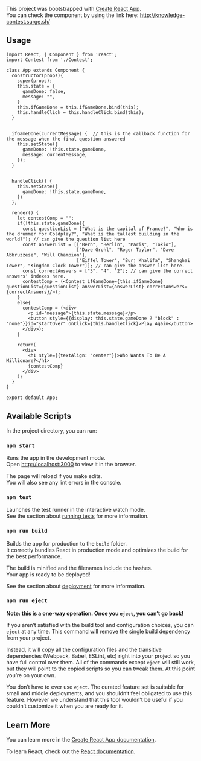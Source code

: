 This project was bootstrapped with [Create React App](https://github.com/facebook/create-react-app).  
You can check the component by using the link here: http://knowledge-contest.surge.sh/


## Usage
```
import React, { Component } from 'react';
import Contest from './Contest';

class App extends Component {
  constructor(props){
    super(props);
    this.state = {
      gameDone: false,
      message: "",
    }
    this.ifGameDone = this.ifGameDone.bind(this);
    this.handleClick = this.handleClick.bind(this);
  }


  ifGameDone(currentMessage) {  // this is the callback function for the message when the final question answered
    this.setState({
      gameDone: !this.state.gameDone,
      message: currentMessage,
    });
  }


  handleClick() {
    this.setState({
      gameDone: !this.state.gameDone,
    })
  };

  render() {
    let contestComp = "";
    if(!this.state.gameDone){
      const questionList = ["What is the capital of France?", "Who is the drummer for Coldplay?", "What is the tallest building in the world?"]; // can give the question list here
      const answerList = [["Bern", "Berlin", "Paris", "Tokio"],
                          ["Dave Grohl", "Roger Taylor", "Dave Abbruzzese", "Will Champion"],
                          ["Eiffel Tower", "Burj Khalifa", "Shanghai Tower", "Kingdom Clock Tower"]]; // can give the answer list here.
      const correctAnswers = ["3", "4", "2"]; // can give the correct answers' indexes here.
      contestComp = (<Contest ifGameDone={this.ifGameDone} questionList={questionList} answerList={answerList} correctAnswers={correctAnswers}/>);
    }
    else{
      contestComp = (<div>
        <p id="message">{this.state.message}</p>
        <button style={{display: this.state.gameDone ? "block" : "none"}}id="startOver" onClick={this.handleClick}>Play Again</button>
      </div>);
    }

    return(
      <div>
        <h1 style={{textAlign: "center"}}>Who Wants To Be A Millionare?</h1>
        {contestComp}
      </div>
    );
  }
}

export default App;
```
## Available Scripts

In the project directory, you can run:

### `npm start`

Runs the app in the development mode.<br>
Open [http://localhost:3000](http://localhost:3000) to view it in the browser.

The page will reload if you make edits.<br>
You will also see any lint errors in the console.

### `npm test`

Launches the test runner in the interactive watch mode.<br>
See the section about [running tests](https://facebook.github.io/create-react-app/docs/running-tests) for more information.

### `npm run build`

Builds the app for production to the `build` folder.<br>
It correctly bundles React in production mode and optimizes the build for the best performance.

The build is minified and the filenames include the hashes.<br>
Your app is ready to be deployed!

See the section about [deployment](https://facebook.github.io/create-react-app/docs/deployment) for more information.

### `npm run eject`

**Note: this is a one-way operation. Once you `eject`, you can’t go back!**

If you aren’t satisfied with the build tool and configuration choices, you can `eject` at any time. This command will remove the single build dependency from your project.

Instead, it will copy all the configuration files and the transitive dependencies (Webpack, Babel, ESLint, etc) right into your project so you have full control over them. All of the commands except `eject` will still work, but they will point to the copied scripts so you can tweak them. At this point you’re on your own.

You don’t have to ever use `eject`. The curated feature set is suitable for small and middle deployments, and you shouldn’t feel obligated to use this feature. However we understand that this tool wouldn’t be useful if you couldn’t customize it when you are ready for it.

## Learn More

You can learn more in the [Create React App documentation](https://facebook.github.io/create-react-app/docs/getting-started).

To learn React, check out the [React documentation](https://reactjs.org/).
